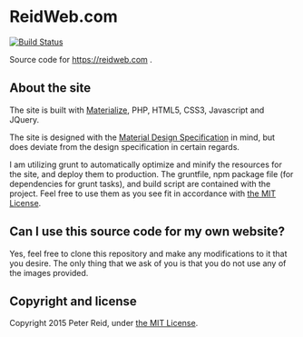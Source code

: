 ReidWeb.com
===========

[![Build Status](https://mygitlab.org:4043/buildStatus/icon?job=ReidWeb.com)](https://mygitlab.org:4043/job/ReidWeb.com)

Source code for https://reidweb.com .

## About the site

The site is built with [Materialize](http://materializecss.com/), PHP, HTML5, CSS3, Javascript and JQuery.

The site is designed with the [Material Design Specification](http://www.google.co.uk/design/spec/material-design/introduction.html) in mind, but does deviate from the design specification in certain regards.

I am utilizing grunt to automatically optimize and minify the resources for the site, and deploy them to production. The gruntfile, npm package file (for dependencies for grunt tasks), and build script are contained with the project. Feel free to use them as you see fit in accordance with [the MIT License](LICENSE).

## Can I use this source code for my own website?

Yes, feel free to clone this repository and make any modifications to it that you desire. The only thing that we ask of you is that you do not use any of the images provided.

## Copyright and license

Copyright 2015 Peter Reid, under [the MIT License](LICENSE).